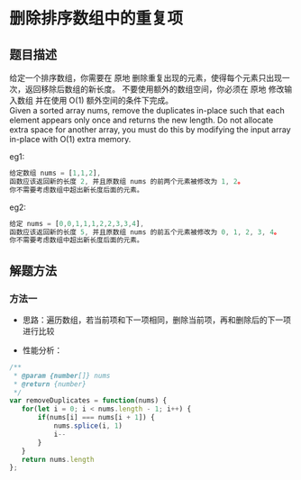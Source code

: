 <!--
 * @Author: your name
 * @Date: 2020-11-23 23:53:37
 * @LastEditTime: 2020-11-24 00:05:04
 * @LastEditors: Please set LastEditors
 * @Description: In User Settings Edit
 * @FilePath: \myblog\docs\algorithm\Array\remove-duplicates-from-sorted-array.md
-->

# 删除排序数组中的重复项

## 题目描述

给定一个排序数组，你需要在 原地 删除重复出现的元素，使得每个元素只出现一次，返回移除后数组的新长度。
不要使用额外的数组空间，你必须在 原地 修改输入数组 并在使用 O(1) 额外空间的条件下完成。  
Given a sorted array nums, remove the duplicates in-place such that each element appears only once and returns the new length.
Do not allocate extra space for another array, you must do this by modifying the input array in-place with O(1) extra memory.  

eg1:  

```js
给定数组 nums = [1,1,2],
函数应该返回新的长度 2, 并且原数组 nums 的前两个元素被修改为 1, 2。
你不需要考虑数组中超出新长度后面的元素。
```

eg2:  

```js
给定 nums = [0,0,1,1,1,2,2,3,3,4],
函数应该返回新的长度 5, 并且原数组 nums 的前五个元素被修改为 0, 1, 2, 3, 4。
你不需要考虑数组中超出新长度后面的元素。
```

## 解题方法

### 方法一

* 思路：遍历数组，若当前项和下一项相同，删除当前项，再和删除后的下一项进行比较

* 性能分析：

```js
/**
 * @param {number[]} nums
 * @return {number}
 */
var removeDuplicates = function(nums) {
   for(let i = 0; i < nums.length - 1; i++) {
       if(nums[i] === nums[i + 1]) {
           nums.splice(i, 1)
           i--
       }
   }
   return nums.length
};
```
